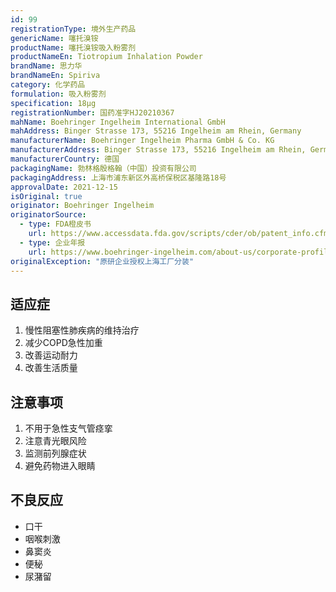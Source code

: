 ```yaml
---
id: 99
registrationType: 境外生产药品
genericName: 噻托溴铵
productName: 噻托溴铵吸入粉雾剂
productNameEn: Tiotropium Inhalation Powder
brandName: 思力华
brandNameEn: Spiriva
category: 化学药品
formulation: 吸入粉雾剂
specification: 18μg
registrationNumber: 国药准字HJ20210367
mahName: Boehringer Ingelheim International GmbH
mahAddress: Binger Strasse 173, 55216 Ingelheim am Rhein, Germany
manufacturerName: Boehringer Ingelheim Pharma GmbH & Co. KG
manufacturerAddress: Binger Strasse 173, 55216 Ingelheim am Rhein, Germany
manufacturerCountry: 德国
packagingName: 勃林格殷格翰（中国）投资有限公司
packagingAddress: 上海市浦东新区外高桥保税区基隆路18号
approvalDate: 2021-12-15
isOriginal: true
originator: Boehringer Ingelheim
originatorSource:
  - type: FDA橙皮书
    url: https://www.accessdata.fda.gov/scripts/cder/ob/patent_info.cfm?Product_No=001&Appl_No=021395
  - type: 企业年报
    url: https://www.boehringer-ingelheim.com/about-us/corporate-profile
originalException: "原研企业授权上海工厂分装"
---
```


## 适应症

1. 慢性阻塞性肺疾病的维持治疗
2. 减少COPD急性加重
3. 改善运动耐力
4. 改善生活质量

## 注意事项

1. 不用于急性支气管痉挛
2. 注意青光眼风险
3. 监测前列腺症状
4. 避免药物进入眼睛

## 不良反应

- 口干
- 咽喉刺激
- 鼻窦炎
- 便秘
- 尿潴留 